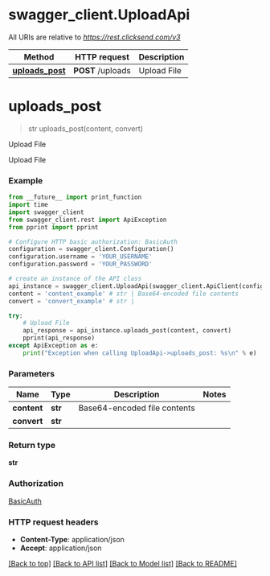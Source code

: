 # swagger_client.UploadApi

All URIs are relative to *https://rest.clicksend.com/v3*

Method | HTTP request | Description
------------- | ------------- | -------------
[**uploads_post**](UploadApi.md#uploads_post) | **POST** /uploads | Upload File


# **uploads_post**
> str uploads_post(content, convert)

Upload File

Upload File

### Example
```python
from __future__ import print_function
import time
import swagger_client
from swagger_client.rest import ApiException
from pprint import pprint

# Configure HTTP basic authorization: BasicAuth
configuration = swagger_client.Configuration()
configuration.username = 'YOUR_USERNAME'
configuration.password = 'YOUR_PASSWORD'

# create an instance of the API class
api_instance = swagger_client.UploadApi(swagger_client.ApiClient(configuration))
content = 'content_example' # str | Base64-encoded file contents
convert = 'convert_example' # str | 

try:
    # Upload File
    api_response = api_instance.uploads_post(content, convert)
    pprint(api_response)
except ApiException as e:
    print("Exception when calling UploadApi->uploads_post: %s\n" % e)
```

### Parameters

Name | Type | Description  | Notes
------------- | ------------- | ------------- | -------------
 **content** | **str**| Base64-encoded file contents | 
 **convert** | **str**|  | 

### Return type

**str**

### Authorization

[BasicAuth](../README.md#BasicAuth)

### HTTP request headers

 - **Content-Type**: application/json
 - **Accept**: application/json

[[Back to top]](#) [[Back to API list]](../README.md#documentation-for-api-endpoints) [[Back to Model list]](../README.md#documentation-for-models) [[Back to README]](../README.md)

